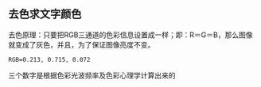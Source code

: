 ## 去色求文字颜色

去色原理：只要把RGB三通道的色彩信息设置成一样；即：R＝G＝B，那么图像就变成了灰色，并且，为了保证图像亮度不变。

```
RGB=0.213, 0.715, 0.072
```

三个数字是根据色彩光波频率及色彩心理学计算出来的
